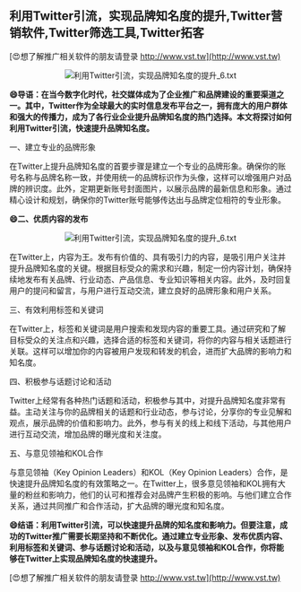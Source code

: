 ## **利用Twitter引流，实现品牌知名度的提升,Twitter营销软件,Twitter筛选工具,Twitter拓客**

[😍想了解推广相关软件的朋友请登录 http://www.vst.tw](http://www.vst.tw)

 <center><img src="https://vst.tw/MP4/tuiguang/png/0.png" alt="利用Twitter引流，实现品牌知名度的提升_6.txt"></center>

**😄导语：在当今数字化时代，社交媒体成为了企业推广和品牌建设的重要渠道之一。其中，Twitter作为全球最大的实时信息发布平台之一，拥有庞大的用户群体和强大的传播力，成为了各行业企业提升品牌知名度的热门选择。本文将探讨如何利用Twitter引流，快速提升品牌知名度。**

一、建立专业的品牌形象

在Twitter上提升品牌知名度的首要步骤是建立一个专业的品牌形象。确保你的账号名称与品牌名称一致，并使用统一的品牌标识作为头像，这样可以增强用户对品牌的辨识度。此外，定期更新账号封面图片，以展示品牌的最新信息和形象。通过精心设计和规划，确保你的Twitter账号能够传达出与品牌定位相符的专业形象。

**😄二、优质内容的发布**

 <center><img src="https://vst.tw/MP4/tuiguang/png/7.png" alt="利用Twitter引流，实现品牌知名度的提升_6.txt"></center>

在Twitter上，内容为王。发布有价值的、具有吸引力的内容，是吸引用户关注并提升品牌知名度的关键。根据目标受众的需求和兴趣，制定一份内容计划，确保持续地发布有关品牌、行业动态、产品信息、专业知识等相关内容。此外，及时回复用户的提问和留言，与用户进行互动交流，建立良好的品牌形象和用户关系。

三、有效利用标签和关键词

在Twitter上，标签和关键词是用户搜索和发现内容的重要工具。通过研究和了解目标受众的关注点和兴趣，选择合适的标签和关键词，将你的内容与相关话题进行关联。这样可以增加你的内容被用户发现和转发的机会，进而扩大品牌的影响力和知名度。

四、积极参与话题讨论和活动

Twitter上经常有各种热门话题和活动，积极参与其中，对提升品牌知名度非常有益。主动关注与你的品牌相关的话题和行业动态，参与讨论，分享你的专业见解和观点，展示品牌的价值和影响力。此外，参与有关的线上和线下活动，与其他用户进行互动交流，增加品牌的曝光度和关注度。

五、与意见领袖和KOL合作

与意见领袖（Key Opinion Leaders）和KOL（Key Opinion Leaders）合作，是快速提升品牌知名度的有效策略之一。在Twitter上，很多意见领袖和KOL拥有大量的粉丝和影响力，他们的认可和推荐会对品牌产生积极的影响。与他们建立合作关系，通过共同推广和合作活动，扩大品牌的曝光度和知名度。

**😄结语：利用Twitter引流，可以快速提升品牌的知名度和影响力。但要注意，成功的Twitter推广需要长期坚持和不断优化。通过建立专业形象、发布优质内容、利用标签和关键词、参与话题讨论和活动，以及与意见领袖和KOL合作，你将能够在Twitter上实现品牌知名度的快速提升。**

[😍想了解推广相关软件的朋友请登录 http://www.vst.tw](http://www.vst.tw)



